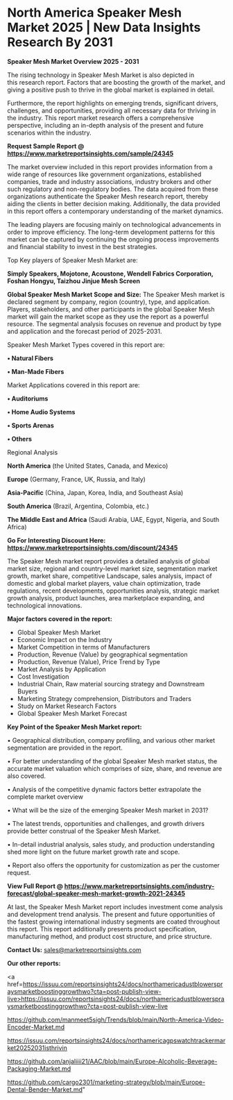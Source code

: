 # North America Speaker Mesh Market 2025 | New Data Insights Research By 2031

<Strong> Speaker Mesh Market Overview 2025 - 2031</strong>

The rising technology in Speaker Mesh Market is also depicted in this research report. Factors that are boosting the growth of the market, and giving a positive push to thrive in the global market is explained in detail.

Furthermore, the report highlights on emerging trends, significant drivers, challenges, and opportunities, providing all necessary data for thriving in the industry. This report market research offers a comprehensive perspective, including an in-depth analysis of the present and future scenarios within the industry.

<strong>Request Sample Report @ <a href=https://www.marketreportsinsights.com/sample/24345>https://www.marketreportsinsights.com/sample/24345</a></strong>

The market overview included in this report provides information from a wide range of resources like government organizations, established companies, trade and industry associations, industry brokers and other such regulatory and non-regulatory bodies. The data acquired from these organizations authenticate the Speaker Mesh research report, thereby aiding the clients in better decision making. Additionally, the data provided in this report offers a contemporary understanding of the market dynamics.

The leading players are focusing mainly on technological advancements in order to improve efficiency. The long-term development patterns for this market can be captured by continuing the ongoing process improvements and financial stability to invest in the best strategies.

Top Key players of Speaker Mesh Market are:

<strong>Simply Speakers, Mojotone, Acoustone, Wendell Fabrics Corporation, Foshan Hongyu, Taizhou Jinjue Mesh Screen</strong>

<strong><b>Global Speaker Mesh Market Scope and Size:</b></strong>
The Speaker Mesh market is declared segment by company, region (country), type, and application. Players, stakeholders, and other participants in the global Speaker Mesh market will gain the market scope as they use the report as a powerful resource. The segmental analysis focuses on revenue and product by type and application and the forecast period of 2025-2031.

Speaker Mesh Market Types covered in this report are:

<strong>• Natural Fibers

• Man-Made Fibers</strong>

Market Applications covered in this report are:

<strong>• Auditoriums

• Home Audio Systems

• Sports Arenas

• Others</strong> 

Regional Analysis

<strong>North America</strong> (the United States, Canada, and Mexico)

<strong>Europe</strong> (Germany, France, UK, Russia, and Italy)

<strong>Asia-Pacific</strong> (China, Japan, Korea, India, and Southeast Asia)

<strong>South America</strong> (Brazil, Argentina, Colombia, etc.)

<strong>The Middle East and Africa</strong> (Saudi Arabia, UAE, Egypt, Nigeria, and South Africa)

<strong>Go For Interesting Discount Here: <a href=https://www.marketreportsinsights.com/discount/24345>https://www.marketreportsinsights.com/discount/24345</a></strong>

The Speaker Mesh market report provides a detailed analysis of global market size, regional and country-level market size, segmentation market growth, market share, competitive Landscape, sales analysis, impact of domestic and global market players, value chain optimization, trade regulations, recent developments, opportunities analysis, strategic market growth analysis, product launches, area marketplace expanding, and technological innovations.

<strong><b>Major factors covered in the report:</b></strong>
<ul>
  <li>Global Speaker Mesh Market </li>
  <li>Economic Impact on the Industry</li>
  <li>Market Competition in terms of Manufacturers</li>
  <li>Production, Revenue (Value) by geographical segmentation</li>
  <li>Production, Revenue (Value), Price Trend by Type</li>
  <li>Market Analysis by Application</li>
  <li>Cost Investigation</li>
  <li>Industrial Chain, Raw material sourcing strategy and Downstream Buyers</li>
  <li>Marketing Strategy comprehension, Distributors and Traders</li>
  <li>Study on Market Research Factors</li>
  <li>Global Speaker Mesh Market Forecast</li>
</ul>

<strong><b>Key Point of the Speaker Mesh Market report:</b></strong>

• Geographical distribution, company profiling, and various other market segmentation are provided in the report.

• For better understanding of the global Speaker Mesh market status, the accurate market valuation which comprises of size, share, and revenue are also covered.

• Analysis of the competitive dynamic factors better extrapolate the complete market overview

• What will be the size of the emerging Speaker Mesh market in 2031?

• The latest trends, opportunities and challenges, and growth drivers provide better construal of the Speaker Mesh Market.

• In-detail industrial analysis, sales study, and production understanding shed more light on the future market growth rate and scope.

• Report also offers the opportunity for customization as per the customer request.

<strong><b>View Full Report @ <a href=https://www.marketreportsinsights.com/industry-forecast/global-speaker-mesh-market-growth-2021-24345>https://www.marketreportsinsights.com/industry-forecast/global-speaker-mesh-market-growth-2021-24345</a></b></strong>


At last, the Speaker Mesh Market report includes investment come analysis and development trend analysis. The present and future opportunities of the fastest growing international industry segments are coated throughout this report. This report additionally presents product specification, manufacturing method, and product cost structure, and price structure.

<strong>Contact Us:</strong>
sales@marketreportsinsights.com

<strong>Our other reports:</strong>

<a href=https://issuu.com/reportsinsights24/docs/northamericadustblowerspraysmarketboostinggrowthwo?cta=post-publish-view-live>https://issuu.com/reportsinsights24/docs/northamericadustblowerspraysmarketboostinggrowthwo?cta=post-publish-view-live</a>

<a href=https://github.com/manmeet5sigh/Trends/blob/main/North-America-Video-Encoder-Market.md>https://github.com/manmeet5sigh/Trends/blob/main/North-America-Video-Encoder-Market.md</a>

<a href=https://issuu.com/reportsinsights24/docs/northamericagpswatchtrackermarket20252031isthrivin>https://issuu.com/reportsinsights24/docs/northamericagpswatchtrackermarket20252031isthrivin</a>

<a href=https://github.com/anjaliiii21/AAC/blob/main/Europe-Alcoholic-Beverage-Packaging-Market.md>https://github.com/anjaliiii21/AAC/blob/main/Europe-Alcoholic-Beverage-Packaging-Market.md</a>

<a href=https://github.com/cargo2301/marketing-strategy/blob/main/Europe-Dental-Bender-Market.md>https://github.com/cargo2301/marketing-strategy/blob/main/Europe-Dental-Bender-Market.md</a>"
